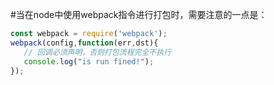 #当在node中使用webpack指令进行打包时，需要注意的一点是：
```javascript
const webpack = require('webpack');
webpack(config,function(err,dst){
   // 回调必须声明，否则打包流程完全不执行
   console.log("is run fined!");
});
```